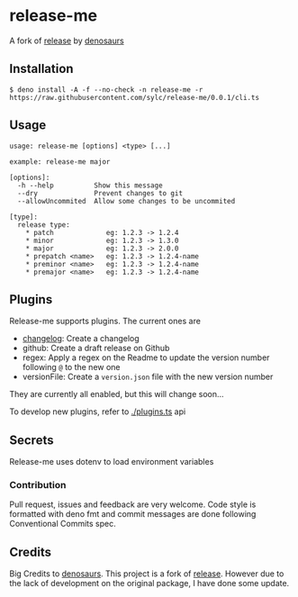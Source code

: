 # release-me

A fork of [release](https://github.com/denosaurs/release) by
[denosaurs](https://github.com/denosaurs)

## Installation

```
$ deno install -A -f --no-check -n release-me -r https://raw.githubusercontent.com/sylc/release-me/0.0.1/cli.ts
```

## Usage

```
usage: release-me [options] <type> [...]

example: release-me major

[options]:
  -h --help          Show this message
  --dry              Prevent changes to git
  --allowUncommited  Allow some changes to be uncommited

[type]:
  release type:
    * patch             eg: 1.2.3 -> 1.2.4
    * minor             eg: 1.2.3 -> 1.3.0
    * major             eg: 1.2.3 -> 2.0.0
    * prepatch <name>   eg: 1.2.3 -> 1.2.4-name
    * preminor <name>   eg: 1.2.3 -> 1.2.4-name
    * premajor <name>   eg: 1.2.3 -> 1.2.4-name
```

## Plugins

Release-me supports plugins. The current ones are

- [changelog](./plugin/changelog/mod.ts): Create a changelog
- github: Create a draft release on Github
- regex: Apply a regex on the Readme to update the version number following `@` to the new one
- versionFile: Create a `version.json` file with the new version number

They are currently all enabled, but this will change soon...

To develop new plugins, refer to [./plugins.ts](/plugins.ts) api

## Secrets

Release-me uses dotenv to load environment variables

### Contribution

Pull request, issues and feedback are very welcome. Code style is formatted with
deno fmt and commit messages are done following Conventional Commits spec.

## Credits

Big Credits to [denosaurs](https://github.com/denosaurs). This project is a fork
of [release](https://github.com/denosaurs/release). However due to the lack of
development on the original package, I have done some update.
